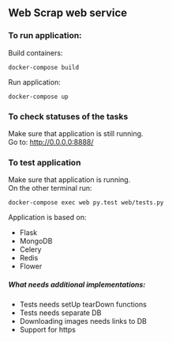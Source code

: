 ## Web Scrap web service

### To run application:
Build containers:  
```
docker-compose build
```
Run application:   
```
docker-compose up
```

### To check statuses of the tasks
Make sure that application is still running.   
Go to: http://0.0.0.0:8888/

### To test application
Make sure that application is running.   
On the other terminal run: 
```
docker-compose exec web py.test web/tests.py
```  

Application is based on:   
- Flask   
- MongoDB
- Celery
- Redis   
- Flower   

##### What needs additional implementations:   
- Tests needs setUp tearDown functions
- Tests needs separate DB
- Downloading images needs links to DB
- Support for https